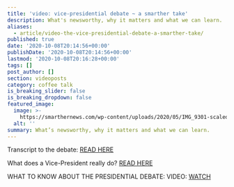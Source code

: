 ```yaml
---
title: 'video: vice-presidential debate ~ a smarther take'
description: What's newsworthy, why it matters and what we can learn.
aliases:
  - article/video-the-vice-presidential-debate-a-smarther-take/
published: true
date: '2020-10-08T20:14:56+00:00'
publishDate: '2020-10-08T20:14:56+00:00'
lastmod: '2020-10-08T20:16:28+00:00'
tags: []
post_author: []
section: videoposts
category: coffee talk
is_breaking_slider: false
is_breaking_dropdown: false
featured_image:
  image: >-
    https://smarthernews.com/wp-content/uploads/2020/05/IMG_9301-scaled-e1589841577220-890x1024.jpg
  alt: ''
summary: What’s newsworthy, why it matters and what we can learn.
---
```

Transcript to the debate: [READ HERE](\"https://www.usatoday.com/story/news/politics/elections/2020/10/08/vice-presidential-debate-full-transcript-mike-pence-and-kamala-harris/5920773002/\")

What does a Vice-President really do? [READ HERE](\"https://www.smarthernews.com/election-2020-vice-president/\")

WHAT TO KNOW ABOUT THE PRESIDENTIAL DEBATE: VIDEO: [WATCH](\"https://smarthernews.com/article/video-the-presidential-debate-a-smarther-take/\")